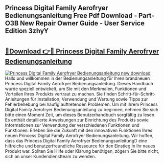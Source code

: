 ## Princess Digital Family Aerofryer Bedienungsanleitung Free Pdf Download - Part-O3B New Repair Owner Guide - User Service Edition 3zhyY

# <h2><a href="http://df44gyp.blite.top/?on=Princess+Digital+Family+Aerofryer+Bedienungsanleitung">🔗Download 👉🔴 Princess Digital Family Aerofryer Bedienungsanleitung</a></h2>

[![Princess Digital Family Aerofryer Bedienungsanleitung new download](https://i.imgur.com/lujVjoI.png)](http://df44gyp.blite.top/?on=Princess+Digital+Family+Aerofryer+Bedienungsanleitung)
Hallo und willkommen in der Bedienungsanleitung für Ihren brandneuen Princess Digital Family Aerofryer Bedienungsanleitung. Dieses Handbuch wurde speziell entwickelt, um Sie mit den Merkmalen, Funktionen und Vorteilen Ihres Produkts vertraut zu machen. Sie finden Schritt-für-Schritt-Anleitungen für Installation, Verwendung und Wartung sowie Tipps zur Fehlerbehebung bei häufig auftretenden Problemen. Um mit Ihrem Princess Digital Family Aerofryer Bedienungsanleitung zu beginnen, nehmen Sie sich bitte einen Moment Zeit, um dieses Benutzerhandbuch sorgfältig zu lesen. Es enthält detaillierte Anweisungen zur Einrichtung des Produkts sowie Informationen zur Verwendung der verschiedenen Funktionen und Funktionen. Erleben Sie die Zukunft mit den innovativen Funktionen Ihres neuen Princess Digital Family Aerofryer Bedienungsanleitung. Wir hoffen, dass das Princess Digital Family Aerofryer BedienungsanleitungD eine hilfreiche und benutzerfreundliche Ressource für den Einstieg in Ihr neues Produkt war. Sollten Sie Hilfe oder Klärung benötigen, zögern Sie bitte nicht, sich an unser Kundendienstteam zu wenden.

